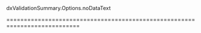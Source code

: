 <!--id-->dxValidationSummary.Options.noDataText<!--/id-->
<!--merge--><!--/merge-->
<!--hidden--><!--/hidden-->
===========================================================================
